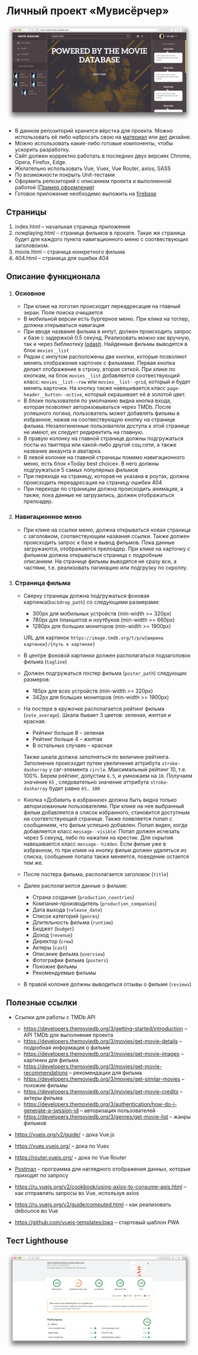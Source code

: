 # Личный проект «Мувисёрчер»

<img src="mockup/mockup.png">

* В данном репозиторий хранится вёрстка для проекта. Можно использовать её либо набросать свою на [материал](https://vuetifyjs.com/ru/) или [ант](https://vuecomponent.github.io/ant-design-vue/docs/vue/introduce/) дизайне. 
* Можно использовать какие-либо готовые компоненты, чтобы ускорить разработку. 
* Сайт должен корректно работать в последних двух версиях Chrome, Opera, Firefox, Edge. 
* Желательно использовать Vue, Vuex, Vue Router, axios, SASS
* По возможности покрыть Unit-тестами
* Оформить репозиторий с описанием проекта и выполненной работой ([Пример оформления](https://github.com/dbader/readme-template))
* Готовое приложение необходимо выложить на [firebase](https://firebase.google.com/docs/hosting/deploying)

## Страницы
1. index.html – начальная страница приложения
2. nowplaying.html – страница фильмов в прокате. Такая же страница будет для каждого пункта навигационного меню с соотвествующих заголовоком.
3. movie.html – страница конкретного фильма
4. 404.html – страница для ошибки 404

## Описание функционала
1. ### Основное
    * При клике на логотип происходит переадресация на главный экран. Поле поиска очищается
    * В мобильной версии есть бургерное меню. При клике на тоглер, должна открываться навигация
    * При вводе названия фильма в инпут, должен происходить запрос к базе с задержкой 0.5 секунд. Реализовать можно как вручную, так и через библиотеку [lodash](https://www.npmjs.com/package/lodash.debounce). Найденные фильмы выводятся в блок ```movies__list```
    * Рядом с инпутом расположены две кнопки, которые позволяют менять отображение карточек с фильмами. Первая кнопка делает отображение в строку, вторая сеткой. При клике по кнопкам, на блок ```movies__list``` добавляется соотвествующий класс: ```movies__list--row``` или ```movies__list--grid```, который и будет менять карточки. На кнопку также навешивается класс ```page-header__button--active```, который окрашивает её в золотой цвет.
    * В блоке пользователя по умолчанию видна кнопка входа, которая позволяет авторизовываться через TMDb. После успешного логина, пользователь может добавлять фильмы в избранное, нажав на соотвествующую кнопку на странице фильма. Незалогиненные пользователи доступа к этой странице не имеют, их следует редиректить на главную.
    * В правую колонку на главной странице должны подгружаться посты из твиттера или какой-либо другой соц.сети, а также название аккаунта и аватарка.
    * В левой колонке на главной страницы помимо навигационного меню, есть блок «Today best choice». В него должны подгружаться 5 самых популярных фильмов 
    * При переходе на страницу, которая не указана в роутах, должна происходить переадресация на страницу ошибки 404
    * При переходе по страницам должна происходить анимация, а также, пока данные не загрузились, должен отображаться прелоадер.
2. ### Навигационное меню
    * При клике на ссылки меню, должна открываться новая страница с заголовком, соотвествующим названия ссылки. Также должен происходить запрос к базе и вывод фильмов. Пока данные загружаются, отображается прелоадер. При клике на карточку с фильмом должна открываться страница с подробным описанием. На странице фильмы выводятся не сразу все, а частями, т.е. реализовать пагинацию или подгрузку по скроллу.      
3. ### Страница фильма
    * Сверху страницы должна подгружаться фоновая картинка(```backdrop_path```) со следующими размерами:
      * 300px для мобильных устройств (min-width >= 320px)
      * 780px для планшетов и ноутбуков (min-width >= 660px)
      * 1280px для больших мониторов (min-width >= 1900px)
      
      URL для картинок ```https://image.tmdb.org/t/p/w{ширина картинки}/{путь к картинке}```   
    * В центре фоновой картинки должен располагаться подзаголовок фильма (```tagline```) 
    * Должен подгружаться постер фильма (```poster_path```) следующих размеров:
      * 185px для всех устройств (min-width >= 320px)
      * 342px для больших мониторов (min-width >= 1900px)
    * На постере в кружочке располагается рейтинг фильма (```vote_average```). Шкала бывает 3 цветов: зеленая, желтая и красная.
      * Рейтинг больше 8 – зеленая
      * Рейтинг больше 4 – желтая
      * В остальных случаях – красная

      Также шкала должна заполняться по величине рейтинга. Заполнение происходит путем увеличения аттрибута ```stroke-dasharray``` у свг-элемента ```circle```. Максимальный рейтинг 10, т.е. 100%. Берем рейтинг, допустим ```6.5```, и умножаем на ```10```. Получаем значение ```65``` , следовательно значение аттрибута ```stroke-dasharray``` будет равно ```65, 100```
    *  Кнопка «Добавить в избранное» должна быть видна только авторизованным пользователям. При клике на нее выбранный фильм добавляется в список избранного, становится доступным на соответствующей странице. Также появляется попап с сообщением, что фильм успешно добавлен. Попап виден, когда добавляется класс ```message--visible```. Попап должен исчезать через 5 секунд, либо по нажатии на крестик. Для скрытия навешивается класс ```message--hidden```. Если фильм уже в избранном, то при клике на кнопку фильм должен удаляться из списка, сообщение попапа также меняется, поведение остается тем же.
    * После постера фильма, располагается заголовок (```title```)
    * Далее располагаются данные о фильме:
      * Страна создания (```production_countries```)
      * Компания-производитель (```production_companies```)
      * Дата выхода (```release_date```)
      * Список категорий (```genres```)
      * Длительность фильма (```runtime```)
      * Бюджет (```budget```)
      * Доход (```revenue```)
      * Директор (```crew```)
      * Актеры (```cast```)
      * Описание фильма (```overview```)
      * Фотографии фильма (```posters```)
      * Похожие фильмы
      * Рекомендуемые фильмы
      
    * В правой колонке должны выводиться отзывы о фильме (```reviews```)  
    
    
## Полезные ссылки
  * Ссылки для работы с TMDb API
    * https://developers.themoviedb.org/3/getting-started/introduction – API TMDb для выполнения проекта
    * https://developers.themoviedb.org/3/movies/get-movie-details – подробная информация о фильме
    * https://developers.themoviedb.org/3/movies/get-movie-images – картинки для фильма
    * https://developers.themoviedb.org/3/movies/get-movie-recommendations – рекомендации для фильма
    * https://developers.themoviedb.org/3/movies/get-similar-movies – похожие фильмы
    * https://developers.themoviedb.org/3/movies/get-movie-credits – актеры фильма
    * https://developers.themoviedb.org/3/authentication/how-do-i-generate-a-session-id – авторизация пользователей
    * https://developers.themoviedb.org/3/genres/get-movie-list – жанры фильмов
    
* https://vuejs.org/v2/guide/ – дока Vue.js
* https://vuex.vuejs.org/ – дока по Vuex
* https://router.vuejs.org/ – дока по Vue Router 
* [Postman](https://www.getpostman.com/) – программа для наглядного отображения данных, которые приходят по запросу
* https://ru.vuejs.org/v2/cookbook/using-axios-to-consume-apis.html – как отправлять запросы во Vue, используя axios
* https://ru.vuejs.org/v2/guide/computed.html – как реализовать debounce во Vue
* https://github.com/vuejs-templates/pwa – cтартовый шаблон PWA

## Тест Lighthouse

<img src="mockup/test.png">
